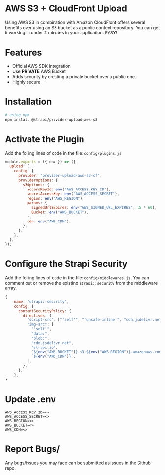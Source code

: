 # AWS S3 + CloudFront Upload

Using AWS S3 in combination with Amazon CloudFront offers several benefits over using an S3 bucket as a public content repository. You can get it working in under 2 minutes in your application. EASY!

# Features

- Official AWS SDK integration
- Use **PRIVATE** AWS Bucket
- Adds security by creating a private bucket over a public one.
- Highly secure

# Installation

```bash
# using npm
npm install @strapi/provider-upload-aws-s3
```

# Activate the Plugin

Add the folling lines of code in the file: `config/plugins.js`

```js
module.exports = ({ env }) => ({
  upload: {
    config: {
      provider: "provider-upload-aws-s3-cf",
      providerOptions: {
        s3Options: {
          accessKeyId: env("AWS_ACCESS_KEY_ID"),
          secretAccessKey: env("AWS_ACCESS_SECRET"),
          region: env("AWS_REGION"),
          params: {
            signedUrlExpires: env("AWS_SIGNED_URL_EXPIRES", 15 * 60),
            Bucket: env("AWS_BUCKET"),
          },
          cdn: env("AWS_CDN"),
        },
      },
    },
  },
});
```

# Configure the Strapi Security

Add the folling lines of code in the file: `config/middlewares.js`. You can comment out or remove the existing `strapi::security` from the middleware array.

```js
{
    name: "strapi::security",
    config: {
      contentSecurityPolicy: {
        directives: {
          "script-src": ["'self'", "'unsafe-inline'", "cdn.jsdelivr.net"],
          "img-src": [
            "'self'",
            "data:",
            "blob:",
            "cdn.jsdelivr.net",
            "strapi.io",
            `${env("AWS_BUCKET")}.s3.${env("AWS_REGION")}.amazonaws.com`,
            `${env("AWS_CDN")}`,
          ],
        },
      },
    },
}
```

# Update .env

```
AWS_ACCESS_KEY_ID=<>
AWS_ACCESS_SECRET=<>
AWS_REGION=<>
AWS_BUCKET=<>
AWS_CDN=<>
```

# Report Bugs/

Any bugs/issues you may face can be submitted as issues in the Github repo.
